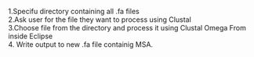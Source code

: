 1.Specifu directory containing all .fa files <br>
2.Ask user for the file they want to process using Clustal<br>
3.Choose file from the directory and process it using Clustal Omega From inside Eclipse <br>
4. Write output to new .fa file containig MSA.<br>
